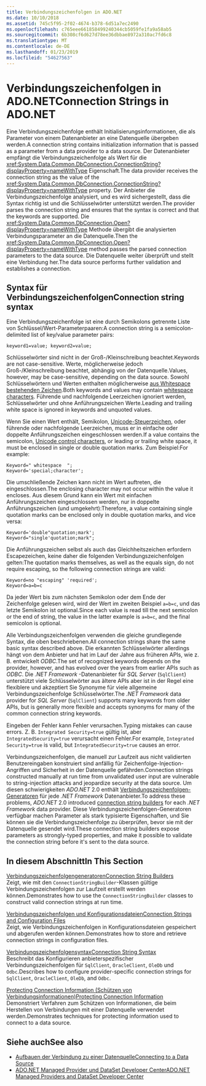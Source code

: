 ```yaml
---
title: Verbindungszeichenfolgen in ADO.NET
ms.date: 10/10/2018
ms.assetid: 745c5f95-2f02-4674-b378-6d51a7ec2490
ms.openlocfilehash: c765eee661858499240344cb5059fe1fa9a58ab5
ms.sourcegitcommit: 6b308cf6d627d78ee36dbbae8972a310ac7fd6c8
ms.translationtype: MT
ms.contentlocale: de-DE
ms.lasthandoff: 01/23/2019
ms.locfileid: "54627563"
---
```

# <a name="connection-strings-in-adonet"></a><span data-ttu-id="a2e4a-102">Verbindungszeichenfolgen in ADO.NET</span><span class="sxs-lookup"><span data-stu-id="a2e4a-102">Connection Strings in ADO.NET</span></span>

<span data-ttu-id="a2e4a-103">Eine Verbindungszeichenfolge enthält Initialisierungsinformationen, die als Parameter von einem Datenanbieter an eine Datenquelle übergeben werden.</span><span class="sxs-lookup"><span data-stu-id="a2e4a-103">A connection string contains initialization information that is passed as a parameter from a data provider to a data source.</span></span> <span data-ttu-id="a2e4a-104">Der Datenanbieter empfängt die Verbindungszeichenfolge als Wert für die <xref:System.Data.Common.DbConnection.ConnectionString?displayProperty=nameWithType> Eigenschaft.</span><span class="sxs-lookup"><span data-stu-id="a2e4a-104">The data provider receives the connection string as the value of the <xref:System.Data.Common.DbConnection.ConnectionString?displayProperty=nameWithType> property.</span></span> <span data-ttu-id="a2e4a-105">Der Anbieter die Verbindungszeichenfolge analysiert, und es wird sichergestellt, dass die Syntax richtig ist und die Schlüsselwörter unterstützt werden.</span><span class="sxs-lookup"><span data-stu-id="a2e4a-105">The provider parses the connection string and ensures that the syntax is correct and that the keywords are supported.</span></span> <span data-ttu-id="a2e4a-106">Die <xref:System.Data.Common.DbConnection.Open?displayProperty=nameWithType> Methode übergibt die analysierten Verbindungsparameter an die Datenquelle.</span><span class="sxs-lookup"><span data-stu-id="a2e4a-106">Then the <xref:System.Data.Common.DbConnection.Open?displayProperty=nameWithType> method passes the parsed connection parameters to the data source.</span></span> <span data-ttu-id="a2e4a-107">Die Datenquelle weiter überprüft und stellt eine Verbindung her.</span><span class="sxs-lookup"><span data-stu-id="a2e4a-107">The data source performs further validation and establishes a connection.</span></span>

## <a name="connection-string-syntax"></a><span data-ttu-id="a2e4a-108">Syntax für Verbindungszeichenfolgen</span><span class="sxs-lookup"><span data-stu-id="a2e4a-108">Connection string syntax</span></span>

<span data-ttu-id="a2e4a-109">Eine Verbindungszeichenfolge ist eine durch Semikolons getrennte Liste von Schlüssel/Wert-Parameterpaaren:</span><span class="sxs-lookup"><span data-stu-id="a2e4a-109">A connection string is a semicolon-delimited list of key/value parameter pairs:</span></span>
  
    keyword1=value; keyword2=value;
  
<span data-ttu-id="a2e4a-110">Schlüsselwörter sind nicht in der Groß-/Kleinschreibung beachtet.</span><span class="sxs-lookup"><span data-stu-id="a2e4a-110">Keywords are not case-sensitive.</span></span> <span data-ttu-id="a2e4a-111">Werte, möglicherweise jedoch Groß-/Kleinschreibung beachtet, abhängig von der Datenquelle.</span><span class="sxs-lookup"><span data-stu-id="a2e4a-111">Values, however, may be case-sensitive, depending on the data source.</span></span> <span data-ttu-id="a2e4a-112">Sowohl Schlüsselwörtern und Werten enthalten möglicherweise [aus Whitespace bestehenden Zeichen](https://en.wikipedia.org/wiki/Whitespace_character#Unicode).</span><span class="sxs-lookup"><span data-stu-id="a2e4a-112">Both keywords and values may contain [whitespace characters](https://en.wikipedia.org/wiki/Whitespace_character#Unicode).</span></span> <span data-ttu-id="a2e4a-113">Führende und nachfolgende Leerzeichen ignoriert werden, Schlüsselwörter und ohne Anführungszeichen Werte.</span><span class="sxs-lookup"><span data-stu-id="a2e4a-113">Leading and trailing white space is ignored in keywords and unquoted values.</span></span>

<span data-ttu-id="a2e4a-114">Wenn Sie einen Wert enthält, Semikolon, [Unicode-Steuerzeichen](https://en.wikipedia.org/wiki/Unicode_control_characters), oder führende oder nachfolgende Leerzeichen, muss er in einfache oder doppelte Anführungszeichen eingeschlossen werden.</span><span class="sxs-lookup"><span data-stu-id="a2e4a-114">If a value contains the semicolon, [Unicode control characters](https://en.wikipedia.org/wiki/Unicode_control_characters), or leading or trailing white space, it must be enclosed in single or double quotation marks.</span></span> <span data-ttu-id="a2e4a-115">Zum Beispiel:</span><span class="sxs-lookup"><span data-stu-id="a2e4a-115">For example:</span></span>

    Keyword=" whitespace  ";
    Keyword='special;character';

<span data-ttu-id="a2e4a-116">Die umschließende Zeichen kann nicht im Wert auftreten, die eingeschlossen.</span><span class="sxs-lookup"><span data-stu-id="a2e4a-116">The enclosing character may not occur within the value it encloses.</span></span> <span data-ttu-id="a2e4a-117">Aus diesem Grund kann ein Wert mit einfachen Anführungszeichen eingeschlossen werden, nur in doppelte Anführungszeichen (und umgekehrt):</span><span class="sxs-lookup"><span data-stu-id="a2e4a-117">Therefore, a value containing single quotation marks can be enclosed only in double quotation marks, and vice versa:</span></span>

    Keyword='double"quotation;mark';
    Keyword="single'quotation;mark";

<span data-ttu-id="a2e4a-118">Die Anführungszeichen selbst als auch das Gleichheitszeichen erfordern Escapezeichen, keine daher die folgenden Verbindungszeichenfolgen gelten:</span><span class="sxs-lookup"><span data-stu-id="a2e4a-118">The quotation marks themselves, as well as the equals sign, do not require escaping, so the following connection strings are valid:</span></span>

    Keyword=no "escaping" 'required';
    Keyword=a=b=c

<span data-ttu-id="a2e4a-119">Da jeder Wert bis zum nächsten Semikolon oder dem Ende der Zeichenfolge gelesen wird, wird der Wert im zweiten Beispiel `a=b=c`, und das letzte Semikolon ist optional.</span><span class="sxs-lookup"><span data-stu-id="a2e4a-119">Since each value is read till the next semicolon or the end of string, the value in the latter example is `a=b=c`, and the final semicolon is optional.</span></span>

<span data-ttu-id="a2e4a-120">Alle Verbindungszeichenfolgen verwenden die gleiche grundlegende Syntax, die oben beschriebenen.</span><span class="sxs-lookup"><span data-stu-id="a2e4a-120">All connection strings share the same basic syntax described above.</span></span> <span data-ttu-id="a2e4a-121">Die erkannten Schlüsselwörter allerdings hängt von dem Anbieter und hat im Lauf der Jahre aus früheren APIs, wie z. B. entwickelt *ODBC*.</span><span class="sxs-lookup"><span data-stu-id="a2e4a-121">The set of recognized keywords depends on the provider, however, and has evolved over the years from earlier APIs such as *ODBC*.</span></span> <span data-ttu-id="a2e4a-122">Die *.NET Framework* -Datenanbieter für *SQL Server* (`SqlClient`) unterstützt viele Schlüsselwörter aus ältere APIs aber ist in der Regel eine flexiblere und akzeptiert Sie Synonyme für viele allgemeine Verbindungszeichenfolge Schlüsselwörter.</span><span class="sxs-lookup"><span data-stu-id="a2e4a-122">The *.NET Framework* data provider for *SQL Server* (`SqlClient`) supports many keywords from older APIs, but is generally more flexible and accepts synonyms for many of the common connection string keywords.</span></span>

<span data-ttu-id="a2e4a-123">Eingeben der Fehler kann Fehler verursachen.</span><span class="sxs-lookup"><span data-stu-id="a2e4a-123">Typing mistakes can cause errors.</span></span> <span data-ttu-id="a2e4a-124">Z. B. `Integrated Security=true` gültig ist, aber `IntegratedSecurity=true` verursacht einen Fehler.</span><span class="sxs-lookup"><span data-stu-id="a2e4a-124">For example, `Integrated Security=true` is valid, but `IntegratedSecurity=true` causes an error.</span></span>

<span data-ttu-id="a2e4a-125">Verbindungszeichenfolgen, die manuell zur Laufzeit aus nicht validierten Benutzereingaben konstruiert sind anfällig für Zeichenfolge-Injection-Angriffen und Sicherheit in der Datenquelle gefährden.</span><span class="sxs-lookup"><span data-stu-id="a2e4a-125">Connection strings constructed manually at run time from unvalidated user input are vulnerable to string-injection attacks and jeopardize security at the data source.</span></span> <span data-ttu-id="a2e4a-126">Um diesen schwierigkeiten *ADO.NET* 2.0 enthält [Verbindungszeichenfolgen-Generatoren](../../../../docs/framework/data/adonet/connection-string-builders.md) für jede *.NET Framework* Datenanbieter.</span><span class="sxs-lookup"><span data-stu-id="a2e4a-126">To address these problems, *ADO.NET* 2.0 introduced [connection string builders](../../../../docs/framework/data/adonet/connection-string-builders.md) for each *.NET Framework* data provider.</span></span> <span data-ttu-id="a2e4a-127">Diese Verbindungszeichenfolgen-Generatoren verfügbar machen Parameter als stark typisierte Eigenschaften, und Sie können sie die Verbindungszeichenfolge zu überprüfen, bevor sie mit der Datenquelle gesendet wird.</span><span class="sxs-lookup"><span data-stu-id="a2e4a-127">These connection string builders expose parameters as strongly-typed properties, and make it possible to validate the connection string before it's sent to the data source.</span></span>

## <a name="in-this-section"></a><span data-ttu-id="a2e4a-128">In diesem Abschnitt</span><span class="sxs-lookup"><span data-stu-id="a2e4a-128">In This Section</span></span>  
 [<span data-ttu-id="a2e4a-129">Verbindungszeichenfolgengeneratoren</span><span class="sxs-lookup"><span data-stu-id="a2e4a-129">Connection String Builders</span></span>](../../../../docs/framework/data/adonet/connection-string-builders.md)  
 <span data-ttu-id="a2e4a-130">Zeigt, wie mit den `ConnectionStringBuilder`-Klassen gültige Verbindungszeichenfolgen zur Laufzeit erstellt werden können.</span><span class="sxs-lookup"><span data-stu-id="a2e4a-130">Demonstrates how to use the `ConnectionStringBuilder` classes to construct valid connection strings at run time.</span></span>
  
 [<span data-ttu-id="a2e4a-131">Verbindungszeichenfolgen und Konfigurationsdateien</span><span class="sxs-lookup"><span data-stu-id="a2e4a-131">Connection Strings and Configuration Files</span></span>](../../../../docs/framework/data/adonet/connection-strings-and-configuration-files.md)  
 <span data-ttu-id="a2e4a-132">Zeigt, wie Verbindungszeichenfolgen in Konfigurationsdateien gespeichert und abgerufen werden können.</span><span class="sxs-lookup"><span data-stu-id="a2e4a-132">Demonstrates how to store and retrieve connection strings in configuration files.</span></span>
  
 [<span data-ttu-id="a2e4a-133">Verbindungszeichenfolgensyntax</span><span class="sxs-lookup"><span data-stu-id="a2e4a-133">Connection String Syntax</span></span>](../../../../docs/framework/data/adonet/connection-string-syntax.md)  
 <span data-ttu-id="a2e4a-134">Beschreibt das Konfigurieren anbieterspezifischer Verbindungszeichenfolgen für `SqlClient`, `OracleClient`, `OleDb` und `Odbc`.</span><span class="sxs-lookup"><span data-stu-id="a2e4a-134">Describes how to configure provider-specific connection strings for `SqlClient`, `OracleClient`, `OleDb`, and `Odbc`.</span></span>
  
 [<span data-ttu-id="a2e4a-135">Protecting Connection Information (Schützen von Verbindungsinformationen)</span><span class="sxs-lookup"><span data-stu-id="a2e4a-135">Protecting Connection Information</span></span>](../../../../docs/framework/data/adonet/protecting-connection-information.md)  
 <span data-ttu-id="a2e4a-136">Demonstriert Verfahren zum Schützen von Informationen, die beim Herstellen von Verbindungen mit einer Datenquelle verwendet werden.</span><span class="sxs-lookup"><span data-stu-id="a2e4a-136">Demonstrates techniques for protecting information used to connect to a data source.</span></span>
  
## <a name="see-also"></a><span data-ttu-id="a2e4a-137">Siehe auch</span><span class="sxs-lookup"><span data-stu-id="a2e4a-137">See also</span></span>
- [<span data-ttu-id="a2e4a-138">Aufbauen der Verbindung zu einer Datenquelle</span><span class="sxs-lookup"><span data-stu-id="a2e4a-138">Connecting to a Data Source</span></span>](/cpp/data/odbc/connecting-to-a-data-source)
- [<span data-ttu-id="a2e4a-139">ADO.NET Managed Provider und DataSet Developer Center</span><span class="sxs-lookup"><span data-stu-id="a2e4a-139">ADO.NET Managed Providers and DataSet Developer Center</span></span>](https://go.microsoft.com/fwlink/?LinkId=217917)
